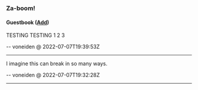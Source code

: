 ### Za-boom!

#### Guestbook ([Add](https://github.com/voneiden/voneiden/issues/new?title=Comment))

[//]: # (Comments)
TESTING TESTING 1 2 3

-- voneiden @ 2022-07-07T19:39:53Z

---

I imagine this can break in so many ways.

-- voneiden @ 2022-07-07T19:32:28Z

---

